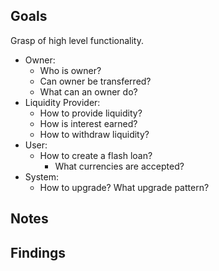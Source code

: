 ## Goals

Grasp of high level functionality.

- Owner:
  - Who is owner?
  - Can owner be transferred?
  - What can an owner do?
- Liquidity Provider:
  - How to provide liquidity?
  - How is interest earned?
  - How to withdraw liquidity?
- User:
  - How to create a flash loan?
    - What currencies are accepted?
- System:
  - How to upgrade? What upgrade pattern?

## Notes

## Findings
